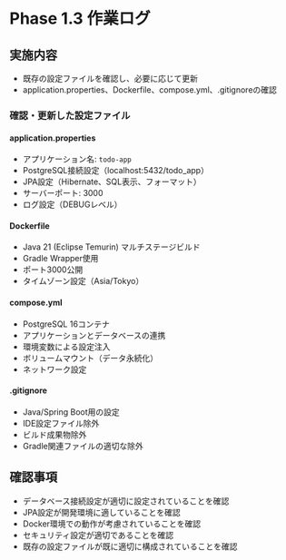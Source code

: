 # Phase 1.3 作業ログ

## 実施内容
- 既存の設定ファイルを確認し、必要に応じて更新
- application.properties、Dockerfile、compose.yml、.gitignoreの確認

### 確認・更新した設定ファイル

#### application.properties
- アプリケーション名: `todo-app`
- PostgreSQL接続設定（localhost:5432/todo_app）
- JPA設定（Hibernate、SQL表示、フォーマット）
- サーバーポート: 3000
- ログ設定（DEBUGレベル）

#### Dockerfile
- Java 21 (Eclipse Temurin) マルチステージビルド
- Gradle Wrapper使用
- ポート3000公開
- タイムゾーン設定（Asia/Tokyo）

#### compose.yml
- PostgreSQL 16コンテナ
- アプリケーションとデータベースの連携
- 環境変数による設定注入
- ボリュームマウント（データ永続化）
- ネットワーク設定

#### .gitignore
- Java/Spring Boot用の設定
- IDE設定ファイル除外
- ビルド成果物除外
- Gradle関連ファイルの適切な除外

## 確認事項
- データベース接続設定が適切に設定されていることを確認
- JPA設定が開発環境に適していることを確認
- Docker環境での動作が考慮されていることを確認
- セキュリティ設定が適切であることを確認
- 既存の設定ファイルが既に適切に構成されていることを確認 
